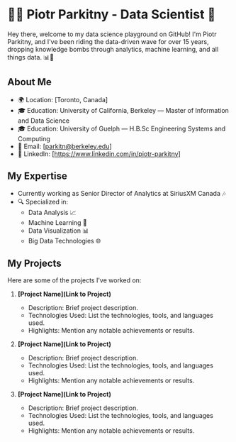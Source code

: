 # 👨‍💼 Piotr Parkitny - Data Scientist 🚀

Hey there, welcome to my data science playground on GitHub! I'm Piotr Parkitny, and I've been riding the data-driven wave for over 15 years, dropping knowledge bombs through analytics, machine learning, and all things data. 📊🤖

## About Me

- 🌍 Location: [Toronto, Canada]
- 🎓 Education: University of California, Berkeley — Master of Information and Data Science
- 🎓 Education: University of Guelph — H.B.Sc Engineering Systems and Computing
- 📧 Email: [parkitn@berkeley.edu]
- 📆 LinkedIn: [https://www.linkedin.com/in/piotr-parkitny]

## My Expertise
- Currently working as Senior Director of Analytics at SiriusXM Canada 🎶
- 🔍 Specialized in:
  - Data Analysis 📈
  - Machine Learning 🤖
  - Data Visualization 📊
  - Big Data Technologies 🌐

## My Projects

Here are some of the projects I've worked on:

1. **[Project Name](Link to Project)**
   - Description: Brief project description.
   - Technologies Used: List the technologies, tools, and languages used.
   - Highlights: Mention any notable achievements or results.

2. **[Project Name](Link to Project)**
   - Description: Brief project description.
   - Technologies Used: List the technologies, tools, and languages used.
   - Highlights: Mention any notable achievements or results.

3. **[Project Name](Link to Project)**
   - Description: Brief project description.
   - Technologies Used: List the technologies, tools, and languages used.
   - Highlights: Mention any notable achievements or results.
